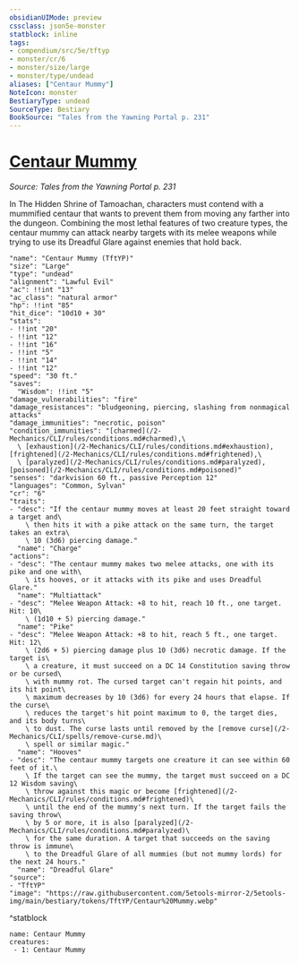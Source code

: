 ```yaml
---
obsidianUIMode: preview
cssclass: json5e-monster
statblock: inline
tags:
- compendium/src/5e/tftyp
- monster/cr/6
- monster/size/large
- monster/type/undead
aliases: ["Centaur Mummy"]
NoteIcon: monster
BestiaryType: undead
SourceType: Bestiary
BookSource: "Tales from the Yawning Portal p. 231"
---
```

# [Centaur Mummy](2-Mechanics/CLI/bestiary/undead/centaur-mummy-tftyp.md)
*Source: Tales from the Yawning Portal p. 231*  

In The Hidden Shrine of Tamoachan, characters must contend with a mummified centaur that wants to prevent them from moving any farther into the dungeon. Combining the most lethal features of two creature types, the centaur mummy can attack nearby targets with its melee weapons while trying to use its Dreadful Glare against enemies that hold back.

```statblock
"name": "Centaur Mummy (TftYP)"
"size": "Large"
"type": "undead"
"alignment": "Lawful Evil"
"ac": !!int "13"
"ac_class": "natural armor"
"hp": !!int "85"
"hit_dice": "10d10 + 30"
"stats":
- !!int "20"
- !!int "12"
- !!int "16"
- !!int "5"
- !!int "14"
- !!int "12"
"speed": "30 ft."
"saves":
  "Wisdom": !!int "5"
"damage_vulnerabilities": "fire"
"damage_resistances": "bludgeoning, piercing, slashing from nonmagical attacks"
"damage_immunities": "necrotic, poison"
"condition_immunities": "[charmed](/2-Mechanics/CLI/rules/conditions.md#charmed),\
  \ [exhaustion](/2-Mechanics/CLI/rules/conditions.md#exhaustion), [frightened](/2-Mechanics/CLI/rules/conditions.md#frightened),\
  \ [paralyzed](/2-Mechanics/CLI/rules/conditions.md#paralyzed), [poisoned](/2-Mechanics/CLI/rules/conditions.md#poisoned)"
"senses": "darkvision 60 ft., passive Perception 12"
"languages": "Common, Sylvan"
"cr": "6"
"traits":
- "desc": "If the centaur mummy moves at least 20 feet straight toward a target and\
    \ then hits it with a pike attack on the same turn, the target takes an extra\
    \ 10 (3d6) piercing damage."
  "name": "Charge"
"actions":
- "desc": "The centaur mummy makes two melee attacks, one with its pike and one with\
    \ its hooves, or it attacks with its pike and uses Dreadful Glare."
  "name": "Multiattack"
- "desc": "Melee Weapon Attack: +8 to hit, reach 10 ft., one target. Hit: 10\
    \ (1d10 + 5) piercing damage."
  "name": "Pike"
- "desc": "Melee Weapon Attack: +8 to hit, reach 5 ft., one target. Hit: 12\
    \ (2d6 + 5) piercing damage plus 10 (3d6) necrotic damage. If the target is\
    \ a creature, it must succeed on a DC 14 Constitution saving throw or be cursed\
    \ with mummy rot. The cursed target can't regain hit points, and its hit point\
    \ maximum decreases by 10 (3d6) for every 24 hours that elapse. If the curse\
    \ reduces the target's hit point maximum to 0, the target dies, and its body turns\
    \ to dust. The curse lasts until removed by the [remove curse](/2-Mechanics/CLI/spells/remove-curse.md)\
    \ spell or similar magic."
  "name": "Hooves"
- "desc": "The centaur mummy targets one creature it can see within 60 feet of it.\
    \ If the target can see the mummy, the target must succeed on a DC 12 Wisdom saving\
    \ throw against this magic or become [frightened](/2-Mechanics/CLI/rules/conditions.md#frightened)\
    \ until the end of the mummy's next turn. If the target fails the saving throw\
    \ by 5 or more, it is also [paralyzed](/2-Mechanics/CLI/rules/conditions.md#paralyzed)\
    \ for the same duration. A target that succeeds on the saving throw is immune\
    \ to the Dreadful Glare of all mummies (but not mummy lords) for the next 24 hours."
  "name": "Dreadful Glare"
"source":
- "TftYP"
"image": "https://raw.githubusercontent.com/5etools-mirror-2/5etools-img/main/bestiary/tokens/TftYP/Centaur%20Mummy.webp"
```
^statblock

```encounter-table
name: Centaur Mummy
creatures:
 - 1: Centaur Mummy
```